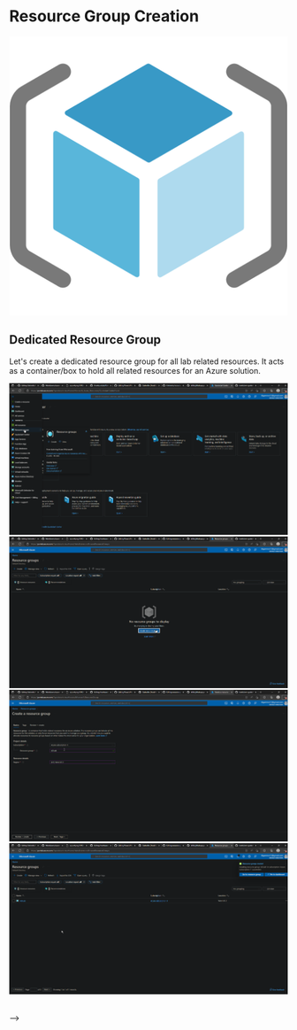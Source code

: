 # Resource Group Creation

<p align="center">
  <img src="https://raw.githubusercontent.com/Oatmello/Markdowns/main/AD-Aure-Images/resourcegroup_azure.png" />
</p>

## Dedicated Resource Group
Let's create a dedicated resource group for all lab related resources. It acts as a container/box to hold all related resources for an Azure solution.  

<!--azure5--><img src="https://raw.githubusercontent.com/Oatmello/Markdowns/main/AD-Aure-Images/azure5.png" />

<!--azure6--><img src="https://raw.githubusercontent.com/Oatmello/Markdowns/main/AD-Aure-Images/azure6.png" />

<!--azure7--><img src="https://raw.githubusercontent.com/Oatmello/Markdowns/main/AD-Aure-Images/azure7.png" />

<!--azure8--><img src="https://raw.githubusercontent.com/Oatmello/Markdowns/main/AD-Aure-Images/azure8.png" />


<!--
<!--azure5--><img src="" />

<!--azure5--><img src="" />

<!--azure5--><img src="" />

<!--azure5--><img src="" />
-->
